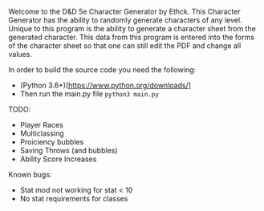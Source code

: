 Welcome to the D&D 5e Character Generator by Ethck.
This Character Generator has the ability to randomly generate characters of any level.
Unique to this program is the ability to generate a character sheet from the generated character.
This data from this program is entered into the forms of the
character sheet so that one can still edit the PDF and change
all values.

In order to build the source code you need the following:
- (Python 3.6+)[https://www.python.org/downloads/]
- Then run the main.py file `python3 main.py`

TODO:
- Player Races
- Multiclassing
- Proiciency bubbles
- Saving Throws (and bubbles)
- Ability Score Increases


Known bugs:
- Stat mod not working for stat < 10
- No stat requirements for classes
